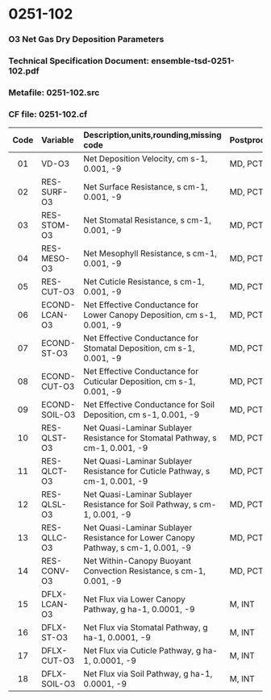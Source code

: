 # 0251-102
### O3 Net Gas Dry Deposition Parameters
### Technical Specification Document: ensemble-tsd-0251-102.pdf
### Metafile: 0251-102.src
### CF file: 0251-102.cf
|Code|Variable|Description,units,rounding,missing code|Postprocessing|
|:-:|:-|:-|:-|
|01|VD-O3|Net Deposition Velocity, cm s-1, 0.001, -9|MD, PCT, 50|
|02|RES-SURF-O3|Net Surface Resistance, s cm-1, 0.001, -9|MD, PCT, 50|
|03|RES-STOM-O3|Net Stomatal Resistance, s cm-1, 0.001, -9|MD, PCT, 50|
|04|RES-MESO-O3|Net Mesophyll Resistance, s cm-1, 0.001, -9|MD, PCT, 50|
|05|RES-CUT-O3|Net Cuticle Resistance, s cm-1, 0.001, -9|MD, PCT, 50|
|06|ECOND-LCAN-O3|Net Effective Conductance for Lower Canopy Deposition, cm s-1, 0.001, -9|MD, PCT, 50|
|07|ECOND-ST-O3|Net Effective Conductance for Stomatal Deposition, cm s-1, 0.001, -9|MD, PCT, 50|
|08|ECOND-CUT-O3|Net Effective Conductance for Cuticular Deposition, cm s-1, 0.001, -9|MD, PCT, 50|
|09|ECOND-SOIL-O3|Net Effective Conductance for Soil Deposition, cm s-1, 0.001, -9|MD, PCT, 50|
|10|RES-QLST-O3|Net Quasi-Laminar Sublayer Resistance for Stomatal Pathway, s cm-1, 0.001, -9|MD, PCT, 50|
|11|RES-QLCT-O3|Net Quasi-Laminar Sublayer Resistance for Cuticle Pathway, s cm-1, 0.001, -9|MD, PCT, 50|
|12|RES-QLSL-O3|Net Quasi-Laminar Sublayer Resistance for Soil  Pathway, s cm-1, 0.001, -9|MD, PCT, 50|
|13|RES-QLLC-O3|Net Quasi-Laminar Sublayer Resistance for Lower Canopy Pathway, s cm-1, 0.001, -9|MD, PCT, 50|
|14|RES-CONV-O3|Net Within-Canopy Buoyant Convection Resistance, s cm-1, 0.001, -9|MD, PCT, 50|
|15|DFLX-LCAN-O3|Net Flux via Lower Canopy Pathway, g ha-1, 0.0001, -9|M, INT|
|16|DFLX-ST-O3|Net Flux via Stomatal Pathway, g ha-1, 0.0001, -9|M, INT|
|17|DFLX-CUT-O3|Net Flux via Cuticle Pathway, g ha-1, 0.0001, -9|M, INT|
|18|DFLX-SOIL-O3|Net Flux via Soil Pathway, g ha-1, 0.0001, -9|M, INT|
